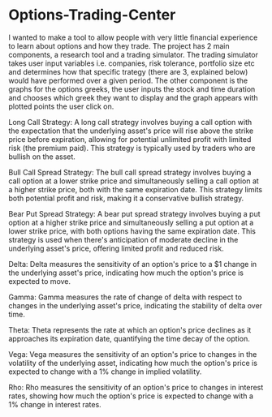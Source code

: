 # Options-Trading-Center

I wanted to make a tool to allow people with very little financial experience to learn
about options and how they trade. The project has 2 main components, a research tool 
and a trading simulator. The trading simulator takes user input variables i.e.
companies, risk tolerance, portfolio size etc and determines how that specific trategy
(there are 3, explained below) would have performed over a given period. The other 
component is the graphs for the options greeks, the user inputs the stock and time duration
and chooses which greek they want to display and the graph appears with plotted points the 
user click on. 

Long Call Strategy: A long call strategy involves buying a call option with the expectation that the underlying asset's price 
will rise above the strike price before expiration, allowing for potential unlimited profit with limited risk (the premium paid). 
This strategy is typically used by traders who are bullish on the asset.

Bull Call Spread Strategy: The bull call spread strategy involves buying a call option at a lower 
strike price and simultaneously selling a call option at a higher strike price, both with the same
 expiration date. This strategy limits both potential profit and risk, making it a conservative bullish strategy.

Bear Put Spread Strategy: A bear put spread strategy involves buying a put option at a higher strike price and
simultaneously selling a put option at a lower strike price, with both options having the same expiration date. 
This strategy is used when there's anticipation of moderate decline in the underlying asset's price, offering limited profit and reduced risk.

Delta: Delta measures the sensitivity of an option's price to a $1 change in the underlying asset's price, indicating how much the option's price is expected to move.

Gamma: Gamma measures the rate of change of delta with respect to changes in the underlying asset's price, indicating the stability of delta over time.

Theta: Theta represents the rate at which an option's price declines as it approaches its expiration date, quantifying the time decay of the option.

Vega: Vega measures the sensitivity of an option's price to changes in the volatility of the underlying asset, indicating how much the option's price is expected to change with a 1% change in implied volatility.

Rho: Rho measures the sensitivity of an option's price to changes in interest rates, showing how much the option's price is expected to change with a 1% change in interest rates.
